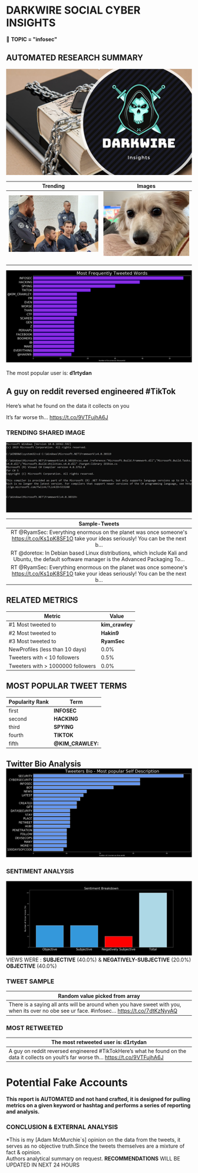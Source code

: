 # DARKWIRE SOCIAL CYBER INSIGHTS 
&#x1F34E; **TOPIC = "infosec"**

## AUTOMATED RESEARCH SUMMARY
  ![image](darkLogo.png)   

|  Trending  |   Images | 
:-------------------------:|:-------------------------:
|  ![image](assets/infosec/imageFile1.jpg)     <img width=200/> | ![image](assets/infosec/imageFile2.jpg) <img width=200/> |   
 
 
![image](assets/infosec/TWEETS.png)
<br></br>
The most popular user is: **d1rtydan**  
 

## A guy on reddit reversed engineered #TikTok

Here’s what he found on the data it collects on you

It’s far worse th… https://t.co/9VTFujhA6J 

  




### TRENDING SHARED IMAGE

![image](assets/infosec/twitterPostedImage.png)



|                **Sample-Tweets**        |
| :-------------: |
| RT @RyamSec: Everything enormous on the planet was once someone's https://t.co/Ks1pK8SF1O take your ideas seriously!  You can be the next b… |
| RT @doretox: In Debian­ based Linux distributions, which include Kali and Ubuntu, the default software manager is the Advanced Packaging To… |
| RT @RyamSec: Everything enormous on the planet was once someone's https://t.co/Ks1pK8SF1O take your ideas seriously!  You can be the next b… |

## RELATED METRICS<br>
| Metric | Value |
| ------------- | ------------- |
| #1 Most tweeted to  | **kim_crawley** |
| #2 Most tweeted to  | **Hakin9** |
| #3 Most tweeted to  | **RyamSec** |
| NewProfiles (less than 10 days) | 0.0%  |
| Tweeters with < 10 followers  | 0.5%|
| Tweeters with > 1000000 followers  | 0.0%  |



## MOST POPULAR TWEET TERMS 


| Popularity Rank  | Term |
| ------------- | ------------- |
| first  | **INFOSEC**  |
| second  | **HACKING**  |
| third  | **SPYING** |
| fourth  | **TIKTOK**  |
| fifth  | **@KIM_CRAWLEY:**  |


## Twitter Bio Analysis![image](assets/infosec/BIO.png)
### SENTIMENT ANALYSIS
![image](assets/infosec/sentiment.png)
VIEWS WERE : **SUBJECTIVE**  (40.0%) & **NEGATIVELY-SUBJECTIVE** (20.0%) **OBJECTIVE** (40.0%)

### TWEET SAMPLE 
| Random value picked from array |
| ------------- |
|There is a saying all ants will be around when you have sweet with you, when its over no obe see ur face. #infosec… https://t.co/7dtKzNyyAQ |

### MOST RETWEETED 

| The most retweeted user is: **d1rtydan**  |
| ------------- |
| A guy on reddit reversed engineered #TikTokHere’s what he found on the data it collects on youIt’s far worse th… https://t.co/9VTFujhA6J |

# Potential Fake Accounts
 

<b> This report is AUTOMATED and not hand crafted, it is designed for pulling metrics on a given keyword or hashtag and performs a series of reporting and analysis.</b>  
### CONCLUSION & EXTERNAL ANALYSIS

*This is my [Adam McMurchie`s] opinion on the data from the tweets, it serves as no objective truth.Since the tweets themselves are a mixture of fact & opinion.<br>
Authors analytical summary on request.
**RECOMMENDATIONS** WILL BE UPDATED IN NEXT  24 HOURS <br>
